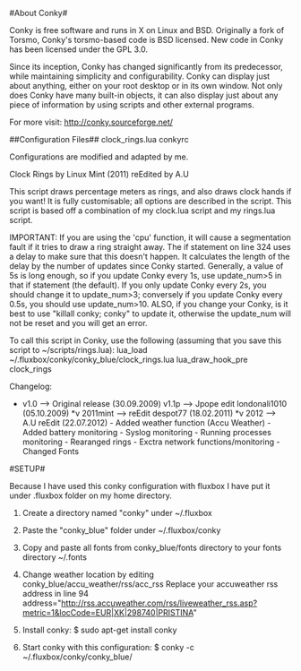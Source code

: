 #About Conky#

Conky is free software and runs in X on Linux and BSD. Originally a fork of Torsmo, Conky's torsmo-based code is BSD licensed. New code in Conky has been licensed under the GPL 3.0.

Since its inception, Conky has changed significantly from its predecessor, while maintaining simplicity and configurability. Conky can display just about anything, either on your root desktop or in its own window. Not only does Conky have many built-in objects, it can also display just about any piece of information by using scripts and other external programs.

For more visit: http://conky.sourceforge.net/

##Configuration Files##
clock_rings.lua
conkyrc

Configurations are modified and adapted by me.


Clock Rings by Linux Mint (2011) reEdited by A.U

This script draws percentage meters as rings, and also draws clock hands if you want! It is fully customisable; all options are described in the script. 
This script is based off a combination of my clock.lua script and my rings.lua script.

IMPORTANT: If you are using the 'cpu' function, it will cause a segmentation fault if it tries to draw a ring straight away. 
                    The if statement on line 324 uses a delay to make sure that this doesn't happen. 
                    It calculates the length of the delay by the number of updates since Conky started. 
                    Generally, a value of 5s is long enough, so if you update Conky every 1s, 
                    use update_num>5 in that if statement (the default). 
                    If you only update Conky every 2s, you should change it to update_num>3; 
                    conversely if you update Conky every 0.5s, you should use update_num>10. 
                    ALSO, if you change your Conky, is it best to use "killall conky; conky" to update it, 
                    otherwise the update_num will not be reset and you will get an error.

To call this script in Conky, use the following (assuming that you save this script to ~/scripts/rings.lua):
           lua_load ~/.fluxbox/conky/conky_blue/clock_rings.lua
           lua_draw_hook_pre clock_rings

Changelog:
  + v1.0 -->  Original release (30.09.2009)
  v1.1p -->   Jpope edit londonali1010 (05.10.2009)
  *v 2011mint --> reEdit despot77 (18.02.2011)
  *v 2012 --> A.U reEdit (22.07.2012)
                       - Added weather function (Accu Weather)
                       - Added battery monitoring
                       - Syslog monitoring
                       - Running processes monitoring
                       - Rearanged rings
                       - Exctra network functions/monitoring
                       - Changed Fonts

#SETUP#

Because I have used this conky configuration with fluxbox I have put it under .fluxbox folder on my home directory.

1) Create a directory named "conky" under ~/.fluxbox

2) Paste the "conky_blue" folder under ~/.fluxbox/conky

3) Copy and paste all fonts from conky_blue/fonts directory to your fonts directory ~/.fonts

4) Change weather location by editing conky_blue/accu_weather/rss/acc_rss
	Replace your accuweather rss address in line 94
	address="http://rss.accuweather.com/rss/liveweather_rss.asp?metric=1&locCode=EUR|XK|298740|PRISTINA"

5) Install conky: 
$ sudo apt-get install conky

6) Start conky with this configuration:
$ conky -c ~/.fluxbox/conky/conky_blue/
